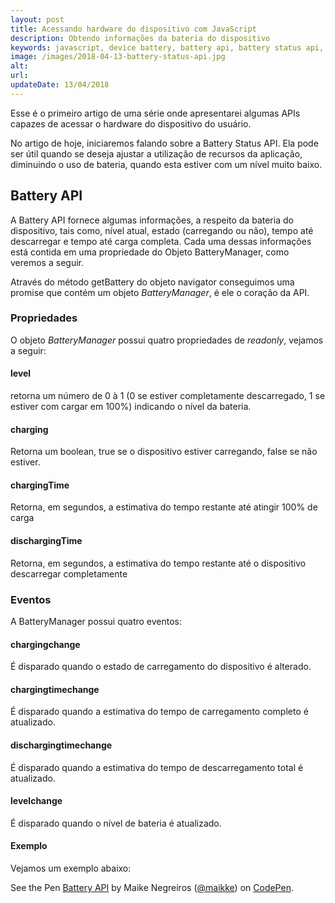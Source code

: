 ```yaml
---
layout: post
title: Acessando hardware do dispositivo com JavaScript
description: Obtendo informações da bateria do dispositivo
keywords: javascript, device battery, battery api, battery status api, api bateria
image: /images/2018-04-13-battery-status-api.jpg
alt:
url:
updateDate: 13/04/2018
---
```


Esse é o primeiro artigo de uma série onde apresentarei algumas APIs capazes de acessar o hardware do dispositivo do usuário.

No artigo de hoje, iniciaremos falando sobre a Battery Status API. Ela pode ser útil quando se deseja ajustar a utilização de recursos da aplicação, diminuindo o uso de bateria, quando esta estiver com um nível muito baixo.

## Battery API

A Battery API fornece algumas informações, a respeito da bateria do dispositivo, tais como, nível atual, estado (carregando ou não), tempo até descarregar e tempo até carga completa. Cada uma dessas informações está contida em uma propriedade do Objeto BatteryManager, como veremos a seguir.

Através do método getBattery do objeto navigator conseguimos uma promise que contém um objeto *BatteryManager*, é ele o coração da API.

### Propriedades

O objeto *BatteryManager* possui quatro propriedades de *readonly*, vejamos a seguir:

#### level
retorna um número de 0 à 1 (0 se estiver completamente descarregado, 1 se estiver com cargar em 100%) indicando o nível da bateria.

#### charging
Retorna um boolean, true se o dispositivo estiver carregando, false se não estiver.

#### chargingTime
Retorna, em segundos, a estimativa do tempo restante até atingir 100% de carga

#### dischargingTime
Retorna, em segundos, a estimativa do tempo restante até o dispositivo descarregar completamente

### Eventos
A BatteryManager possui quatro eventos:

#### chargingchange
É disparado quando o estado de carregamento do dispositivo é alterado.

#### chargingtimechange
É disparado quando a estimativa do tempo de carregamento completo é atualizado.

#### dischargingtimechange
É disparado quando a estimativa do tempo de descarregamento total é atualizado.

#### levelchange
É disparado quando o nível de bateria é atualizado.

#### Exemplo

Vejamos um exemplo abaixo:

<p data-height="265" data-theme-id="dark" data-slug-hash="MVLKXd" data-default-tab="js,result" data-user="maikke" data-embed-version="2" data-pen-title="Battery API" class="codepen">See the Pen <a href="https://codepen.io/maikke/pen/MVLKXd/">Battery API</a> by Maike Negreiros (<a href="https://codepen.io/maikke">@maikke</a>) on <a href="https://codepen.io">CodePen</a>.
<script async src="https://static.codepen.io/assets/embed/ei.js"></script>
